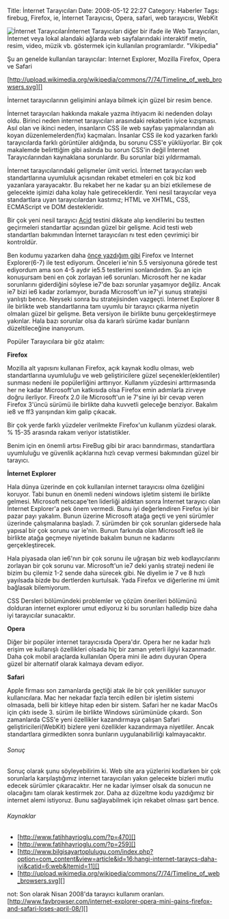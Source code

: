 Title: İnternet Tarayıcıları
Date: 2008-05-12 22:27
Category: Haberler
Tags: firebug, Firefox, ie, İnternet Tarayıcısı, Opera, safari, web tarayıcısı, WebKit

![İnternet Tarayıcıları][]İnternet Tarayıcıları diğer bir ifade ile Web
Tarayıcıları, İnternet veya lokal alandaki ağlarda web sayfalarındaki
interaktif metin, resim, video, müzik vb. göstermek için kullanılan
programlardır. "Vikipedia"

Şu an genelde kullanılan tarayıcılar: Internet Explorer, Mozilla
Firefox, Opera ve Safari <!--more-->

[http://upload.wikimedia.org/wikipedia/commons/7/74/Timeline_of_web_browsers.svg][]

İnternet tarayıcılarının gelişimini anlaya bilmek için güzel bir resim
bence.

İnternet tarayıcıları hakkında makale yazma ihtiyacım iki nedenden
dolayı oldu. Birinci neden internet tarayıcıları arasındaki rekabetin
iyice kızışması. Asıl olan ve ikinci neden, insanların CSS ile web
sayfası yapmalarından alı koyan düzenlemelerden(fix) kaçmaları. İnsanlar
CSS ile kod yazarken farklı tarayıcılarda farklı görüntüler aldığında,
bu sorunu CSS'e yüklüyorlar. Bir çok makalemde belirttiğim gibi aslında
bu sorun CSS'in değil İnternet Tarayıcılarından kaynaklana sorunlardır.
Bu sorunlar bizi yıldırmamalı.

İnternet tarayıcılarındaki gelişmeler ümit verici. İnternet tarayıcıları
web standartlarına uyumluluk açısından rekabet etmeleri en çok biz kod
yazanlara yarayacaktır. Bu rekabet her ne kadar şu an bizi etkilemese de
gelecekte işimizi daha kolay hale getireceklerdir. Yeni nesil
tarayıcılar veya standartlara uyan tarayıcılardan kastımız; HTML ve
XHTML, CSS, ECMAScript ve DOM destekleridir.

Bir çok yeni nesil tarayıcı [Acid][] testini dikkate alıp kendilerini bu
testten geçirmeleri standartlar açısından güzel bir gelişme. Acid testi
web standartları bakımından İnternet tarayıcıları nı test eden çevrimiçi
bir kontroldür.

Ben kodumu yazarken daha [önce yazdığım gibi][] Firefox ve Internet
Explorer(6-7) ile test ediyorum. Önceleri ie'nin 5.5 versiyonuna görede
test ediyordum ama son 4-5 aydır ie5.5 testlerimi sonlandırdım. Şu an
için konuşursam beni en çok zorlayan ie6 sorunları. Microsoft her ne
kadar sorunlarını giderdiğini söylese ie7'de bazı sorunlar yaşamıyor
değiliz. Ancak ie7 bizi ie6 kadar zorlamıyor, burada Microsoft'un ie7'yi
sunuş stratejisi yanlıştı bence. Neyseki sonra bu stratejisinden
vazgeçti. İnternet Explorer 8 ile birlikte web standartlarına tam uyumlu
bir tarayıcı çıkarma niyetin olmaları güzel bir gelişme. Beta versiyon
ile birlikte bunu gerçekleştirmeye yakınlar. Hala bazı sorunlar olsa da
kararlı sürüme kadar bunların düzeltileceğine inanıyorum.

Popüler Tarayıcılara bir göz atalım:

<span>**Firefox**</span>

Mozilla alt yapısını kullanan Firefox, açık kaynak kodlu olması, web
standartlarına uyumluluğu ve web geliştiricilere güzel
seçenekler(eklentiler) sunması nedeni ile popülerliğini arttırıyor.
Kullanım yüzdesini arttırmasında her ne kadar Microsoft'un katkısıda
olsa Firefox emin adımlarla zirveye doğru ilerliyor. Fireofx 2.0 ile
Microsoft'un ie 7'sine iyi bir cevap veren Firefox 3'üncü sürümü ile
birlikte daha kuvvetli geleceğe benziyor. Bakalım ie8 ve ff3 yarışından
kim galip çıkacak.

Bir çok yerde farklı yüzdeler verilmekte Firefox'un kullanım yüzdesi
olarak. % 15-35 arasında rakam veriyor istatistikler.

Benim için en önemli artısı FireBug gibi bir aracı barındırması,
standartlara uyumluluğu ve güvenlik açıklarına hızlı cevap vermesi
bakımından güzel bir tarayıcı.

<span>**İnternet Explorer**</span>

<span>Hal</span><span>a</span><span> dünya üzerinde en çok kullanılan
internet tarayıcısı olma </span><span>özeliğini koruyor. Tabi bunun en
önemli nedeni windows işletim sistemi ile birlikte gelmesi. Microsoft
netscape'ten liderliği aldıktan sonra İnternet tarayıcı olan İnternet
Explorer'a pek önem vermedi. Bunu iyi değerlendiren Firefox iyi bir
pazar payı yakalım. Bunun üzerine Microsoft atağa geçti ve yeni sürümler
üzerinde çalışmalarına başladı. 7. sürümden bir çok sorunları gidersede
hala yapısal bir çok sorunu var ie'nin. Bunun farkında olan Microsoft
ie8 ile birlikte atağa geçmeye niyetinde bakalım bunun ne kadarını
gerçekleştirecek. </span>

<span>Hala piyasada olan ie6'nın bir çok sorunu ile uğraşan biz web
kodlayıcılarını zorlayan bir çok sorunu var. Microsoft'un ie7 deki
yanlış strateji nedeni ile bizim bu çilemiz 1-2 sende daha sürecek gibi.
Ne diyelim ie 7 ve 8 hızlı yayılsada bizde bu dertlerden kurtulsak. Yada
Firefox ve diğerlerine mi ümit bağlasak bilemiyorum.</span>

CSS Dersleri bölümündeki problemler ve çözüm önerileri bölümünü dolduran
internet explorer umut ediyoruz ki bu sorunları halledip bize daha iyi
tarayıcılar sunacaktır.

<span>**Opera**</span>

<span>Diğer bir popüler internet tarayıcısıda Opera'dır. Opera her ne
kadar hızlı erişim ve kullanışlı özellikleri olsada hiç bir zaman
yeterli ilgiyi kazanmadır. Daha çok mobil araçlarda kullanılan Opera
mini ile adını duyuran Opera güzel bir alternatif olarak kalmaya devam
ediyor. </span>

<span>**Safari**</span>

Apple firması son zamanlarda geçtiği atak ile bir çok yenilikler sunuyor
kullanıcılara. Mac her nekadar fazla tercih edilen bir işletim sistemi
olmasada, belli bir kitleye hitap eden bir sistem. Safari her ne kadar
MacOs için çıktı isede 3. sürüm ile birlikte Windows sürümünüde çıkardı.
Son zamanlarda CSS'e yeni özellikler kazandırmaya çalışan Safari
geliştiricileri(WebKit) bizlere yeni özellikler kazandırmaya niyetliler.
Ancak standartlara girmedikten sonra bunların uygulanabilirliği
kalmayacaktır.

###### Sonuç

Sonuç olarak şunu söyleyebilirim ki. Web site ara yüzlerini kodlarken
bir çok sorunlarla karşılaştığımız internet tarayıcıları yakın gelecekte
bizleri mutlu edecek sürümler çıkaracaktır. Her ne kadar iyimser olsak
da sonucun ne olacağını tam olarak kestirmek zor. Daha az düzeltme kodu
yazdığımız bir internet alemi istiyoruz. Bunu sağlayabilmek için rekabet
olması şart bence.

###### Kaynaklar  

-   [http://www.fatihhayrioglu.com/?p=470][]
-   [http://www.fatihhayrioglu.com/?p=259][]  
-   [http://www.bilgisayartoplulugu.com/index.php?option=com_content&view=article&id=16:hangi-internet-taraycs-daha-iyi&catid=6:web&Itemid=11][]
-   [http://upload.wikimedia.org/wikipedia/commons/7/74/Timeline_of_web_browsers.svg][]  

not: Son olarak Nisan 2008'da tarayıcı kullanım oranları.
[http://www.favbrowser.com/internet-explorer-opera-mini-gains-firefox-and-safari-loses-april-08/][]

</p>

  [İnternet Tarayıcıları]: /images/tarayicilar.png
  [http://upload.wikimedia.org/wikipedia/commons/7/74/Timeline_of_web_browsers.svg]:
    http://upload.wikimedia.org/wikipedia/commons/7/74/Timeline_of_web_browsers.svg
  [Acid]: http://www.webstandards.org/action/acid3/
    "web standartları testi"
  [önce yazdığım gibi]: http://www.fatihhayrioglu.com/?p=259
    "web tarayıcıları testi"
  [http://www.fatihhayrioglu.com/?p=470]: http://www.fatihhayrioglu.com/?p=470
  [http://www.fatihhayrioglu.com/?p=259]: http://www.fatihhayrioglu.com/?p=259
  [http://www.bilgisayartoplulugu.com/index.php?option=com_content&view=article&id=16:hangi-internet-taraycs-daha-iyi&catid=6:web&Itemid=11]:
    http://www.bilgisayartoplulugu.com/index.php?option=com_content&view=article&id=16:hangi-internet-taraycs-daha-iyi&catid=6:web&Itemid=11
  [http://www.favbrowser.com/internet-explorer-opera-mini-gains-firefox-and-safari-loses-april-08/]:
    http://www.favbrowser.com/internet-explorer-opera-mini-gains-firefox-and-safari-loses-april-08/
